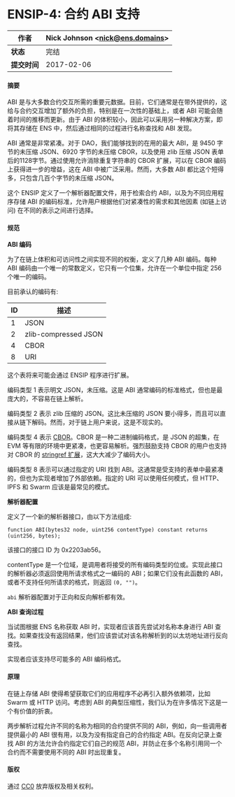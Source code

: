 # ENSIP-4: 合约 ABI 支持

| **作者**   | Nick Johnson \<nick@ens.domains> |
| -------- | -------------------------------- |
| **状态**   | 完结                               |
| **提交时间** | 2017-02-06                       |

#### 摘要

ABI 是与大多数合约交互所需的重要元数据。目前，它们通常是在带外提供的，这给与合约交互增加了额外的负担，特别是在一次性的基础上，或者 ABI 可能会随着时间的推移而更新。由于 ABI 的体积较小，因此可以采用另一种解决方案，即将其存储在 ENS 中，然后通过相同的过程进行名称查找和 ABI 发现。

ABI 通常是非常紧凑。对于 DAO，我们能够找到的在用的最大 ABI，是 9450 字节的未压缩 JSON、6920 字节的未压缩 CBOR，以及使用 zlib 压缩 JSON 表单后的1128字节。通过使用允许消除重复字符串的 CBOR 扩展，可以在 CBOR 编码上获得进一步的增益，这在 ABI 中被广泛采用。然而，大多数 ABI 都比这个短得多，只包含几百个字节的未压缩 JSON。

这个 ENSIP 定义了一个解析器配置文件，用于检索合约 ABI，以及为不同应用程序存储 ABI 的编码标准，允许用户根据他们对紧凑性的需求和其他因素 (如链上访问) 在不同的表示之间进行选择。

#### 规范

**ABI 编码**

为了在链上体积和可访问性之间实现不同的权衡，定义了几种 ABI 编码。每种 ABI 编码由一个唯一的常数定义，它只有一个位集，允许在一个单位中指定 256 个唯一的编码。

目前承认的编码有:

| ID | 描述                   |
| -- | -------------------- |
| 1  | JSON                 |
| 2  | zlib-compressed JSON |
| 4  | CBOR                 |
| 8  | URI                  |

这个表将来可能会通过 ENSIP 程序进行扩展。

编码类型 1 表示明文 JSON，未压缩。这是 ABI 通常编码的标准格式，但也是最庞大的，不容易在链上解析。

编码类型 2 表示 zlib 压缩的 JSON。这比未压缩的 JSON 要小得多，而且可以直接从链下解码。然而，对于链上用户来说，这是不现实的。

编码类型 4 表示 [CBOR](https://cbor.io)。CBOR 是一种二进制编码格式，是 JSON 的超集，在 EVM 等有限的环境中更紧凑，也更容易解析。强烈鼓励支持 CBOR 的用户也支持对 CBOR 的 [stringref 扩展](http://cbor.schmorp.de/stringref)，这大大减少了编码大小。

编码类型 8 表示可以通过指定的 URI 找到 ABI。这通常是受支持的表单中最紧凑的，但也为实现者增加了外部依赖。指定的 URI 可以使用任何模式，但 HTTP、IPFS 和 Swarm 应该是最常见的模式。

**解析器配置**

定义了一个新的解析器接口，由以下方法组成:

```
function ABI(bytes32 node, uint256 contentType) constant returns (uint256, bytes);
```

该接口的接口 ID 为 0x2203ab56。

contentType 是一个位域，是调用者将接受的所有编码类型的位或。实现此接口的解析器必须返回使用所请求格式之一编码的 ABI；如果它们没有此函数的 ABI，或者不支持任何所请求的格式，则返回 `(0, "")`。

`abi` 解析器配置对于正向和反向解析都有效。

**ABI 查询过程**

当试图根据 ENS 名称获取 ABI 时，实现者应该首先尝试对名称本身进行 ABI 查找。如果查找没有返回结果，他们应该尝试对该名称解析到的以太坊地址进行反向查找。

实现者应该支持尽可能多的 ABI 编码格式。

#### 原理

在链上存储 ABI 使得希望获取它们的应用程序不必再引入额外依赖项，比如 Swarm 或 HTTP 访问。考虑到 ABI 的典型压缩性，我们认为在许多情况下这是一个有价值的折衷。

两步解析过程允许不同的名称为相同的合约提供不同的 ABI，例如，向一些调用者提供最小的 ABI 很有用，以及为没有指定自己的合约指定 ABI。在反向记录上查找 ABI 的方法允许合约指定它们自己的规范 ABI，并防止在多个名称引用同一个合约而不需要使用不同的 ABI 时出现重复。

#### 版权

通过 [CC0](https://creativecommons.org/publicdomain/zero/1.0/) 放弃版权及相关权利。

